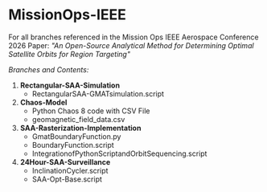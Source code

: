 # MissionOps-IEEE
For all branches referenced in the Mission Ops IEEE Aerospace Conference 2026 Paper: 
_"An Open-Source Analytical Method for Determining Optimal Satellite Orbits for Region Targeting"_

_Branches and Contents:_
1. **Rectangular-SAA-Simulation**
    - RectangularSAA-GMATsimulation.script
2. **Chaos-Model**
    - Python Chaos 8 code with CSV File
    - geomagnetic_field_data.csv
3. **SAA-Rasterization-Implementation**
    - GmatBoundaryFunction.py
    - BoundaryFunction.script
    - IntegrationofPythonScriptandOrbitSequencing.script
4. **24Hour-SAA-Surveillance**
    - InclinationCycler.script
    - SAA-Opt-Base.script
